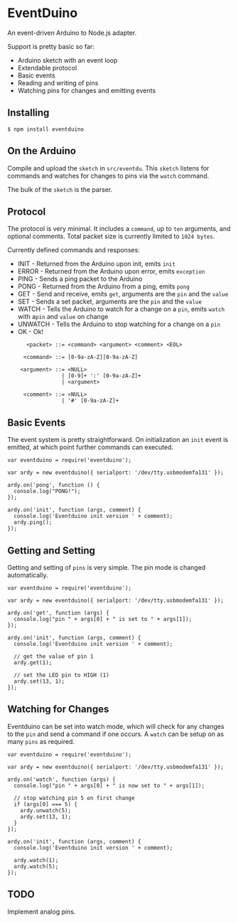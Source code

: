 # EventDuino

An event-driven Arduino to Node.js adapter.

Support is pretty basic so far:

* Arduino sketch with an event loop
* Extendable protocol
* Basic events
* Reading and writing of pins
* Watching pins for changes and emitting events

## Installing

    $ npm install eventduino

## On the Arduino

Compile and upload the `sketch` in `src/eventdu`.  This `sketch` listens for commands and watches for changes to pins via the `watch` command.

The bulk of the `sketch` is the parser.

## Protocol

The protocol is very minimal.  It includes a `command`, up to `ten` arguments, and optional comments.  Total packet size is currently limited to `1024 bytes`.

Currently defined commands and responses:
* INIT - Returned from the Arduino upon init, emits `init`
* ERROR - Returned from the Arduino upon error, emits `exception`
* PING - Sends a ping packet to the Arduino
* PONG - Returned from the Arduino from a ping, emits `pong`
* GET - Send and receive, emits `get`, arguments are the `pin` and the `value`
* SET - Sends a set packet, arguments are the `pin` and the `value`
* WATCH - Tells the Arduino to watch for a change on a `pin`, emits `watch` with a`pin` and `value` on change
* UNWATCH - Tells the Arduino to stop watching for a change on a `pin`
* OK - Ok!

````
      <packet> ::= <command> <argument> <comment> <EOL>
    
     <command> ::= [0-9a-zA-Z][0-9a-zA-Z]
    
    <argument> ::= <NULL>
                 | [0-9]+ ':' [0-9a-zA-Z]+
                 | <argument>
                 
     <comment> ::= <NULL>
                 | '#' [0-9a-zA-Z]+
````

## Basic Events

The event system is pretty straightforward.  On initialization an `init` event is emitted, at which point further commands can executed.

    var eventduino = require('eventduino');
    
    var ardy = new eventduino({ serialport: '/dev/tty.usbmodemfa131' });
    
    ardy.on('pong', function () {
      console.log("PONG!");
    });
    
    ardy.on('init', function (args, comment) {
      console.log('Eventduino init version ' + comment);
      ardy.ping();
    });

## Getting and Setting

Getting and setting of `pins` is very simple.  The pin mode is changed automatically.

    var eventduino = require('eventduino');
    
    var ardy = new eventduino({ serialport: '/dev/tty.usbmodemfa131' });
    
    ardy.on('get', function (args) {
      console.log("pin " + args[0] + " is set to " + args[1]);
    });
    
    ardy.on('init', function (args, comment) {
      console.log('Eventduino init version ' + comment);
    
      // get the value of pin 1
      ardy.get(1);
    
      // set the LED pin to HIGH (1)
      ardy.set(13, 1);
    });

## Watching for Changes

Eventduino can be set into watch mode, which will check for any changes to the `pin` and send a command if one occurs.  A `watch` can be setup on as many `pins` as required.

    var eventduino = require('eventduino');
    
    var ardy = new eventduino({ serialport: '/dev/tty.usbmodemfa131' });
    
    ardy.on('watch', function (args) {
      console.log("pin " + args[0] + " is now set to " + args[1]);
      
      // stop watching pin 5 on first change
      if (args[0] === 5) {
        ardy.unwatch(5);
        ardy.set(13, 1);
      }
    });
    
    ardy.on('init', function (args, comment) {
      console.log('Eventduino init version ' + comment);
    
      ardy.watch(1);
      ardy.watch(5);
    });

## TODO

Implement analog pins.
